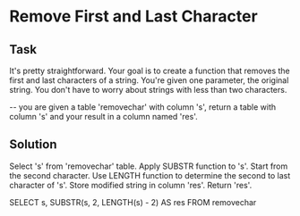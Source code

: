 # Remove First and Last Character

## Task
It's pretty straightforward. Your goal is to create a function that removes the first and last characters of a string. You're given one parameter, the original string. You don't have to worry about strings with less than two characters.

-- you are given a table 'removechar' with column 's', return a table with column 's' and your result in a column named 'res'.


## Solution
Select 's' from 'removechar' table.
Apply SUBSTR function to 's'. Start from the second character.
Use LENGTH function to determine the second to last character of 's'.
Store modified string in column 'res'.
Return 'res'.

SELECT 
  s,
  SUBSTR(s, 2, LENGTH(s) - 2) AS res
FROM removechar
